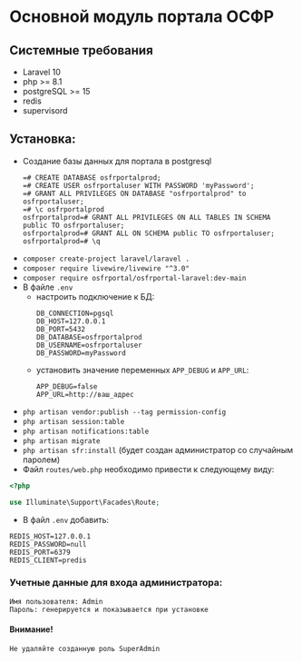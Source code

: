 # Основной модуль портала ОСФР
## Системные требования

* Laravel 10
* php >= 8.1
* postgreSQL >= 15
* redis
* supervisord

## Установка:
* Создание базы данных для портала в postgresql
    ```postgresql
    =# CREATE DATABASE osfrportalprod;
    =# CREATE USER osfrportaluser WITH PASSWORD 'myPassword';
    =# GRANT ALL PRIVILEGES ON DATABASE "osfrportalprod" to osfrportaluser;
    =# \c osfrportalprod
    osfrportalprod=# GRANT ALL PRIVILEGES ON ALL TABLES IN SCHEMA public TO osfrportaluser;
    osfrportalprod=# GRANT ALL ON SCHEMA public TO osfrportaluser;
    osfrportalprod=# \q
    ```
* ``` composer create-project laravel/laravel . ```
* ``` composer require livewire/livewire "^3.0" ```
* ``` composer require osfrportal/osfrportal-laravel:dev-main ```
* В файле ``` .env ``` 
  * настроить подключение к БД:
    ```
    DB_CONNECTION=pgsql
    DB_HOST=127.0.0.1
    DB_PORT=5432
    DB_DATABASE=osfrportalprod
    DB_USERNAME=osfrportaluser
    DB_PASSWORD=myPassword
    ```
  * установить значение переменных ```APP_DEBUG``` и ```APP_URL```:
    ```
    APP_DEBUG=false
    APP_URL=http://ваш_адрес
    ```
* ``` php artisan vendor:publish --tag permission-config ```
* ``` php artisan session:table ```
* ``` php artisan notifications:table ```
* ``` php artisan migrate ```
* ``` php artisan sfr:install ``` (будет создан администратор со случайным паролем)
* Файл ``` routes/web.php ``` необходимо привести к следующему виду:
```php
<?php

use Illuminate\Support\Facades\Route;
```
* В файл ``` .env ``` добавить:
```
REDIS_HOST=127.0.0.1
REDIS_PASSWORD=null
REDIS_PORT=6379
REDIS_CLIENT=predis

```


### Учетные данные для входа администратора:
    Имя пользователя: Admin
    Пароль: генерируется и показывается при установке


#### Внимание!
    Не удаляйте созданную роль SuperAdmin
